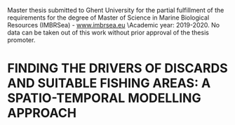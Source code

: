 Master thesis submitted to Ghent University for the partial fulfillment of the requirements for the degree of Master of Science in Marine Biological Resources (IMBRSea) - www.imbrsea.eu \Academic year: 2019-2020. 
No data can be taken out of this work without prior approval of the thesis promoter.

# FINDING THE DRIVERS OF DISCARDS AND SUITABLE FISHING AREAS: A SPATIO-TEMPORAL MODELLING APPROACH

